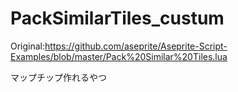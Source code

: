 # PackSimilarTiles_custum
Original:https://github.com/aseprite/Aseprite-Script-Examples/blob/master/Pack%20Similar%20Tiles.lua

マップチップ作れるやつ
